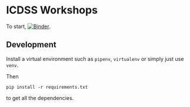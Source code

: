 # ICDSS Workshops

To start, [![Binder](https://notebooks.gesis.org/binder/badge_logo.svg)](https://notebooks.gesis.org/binder/v2/gh/Imperial-College-Data-Science-Society/workshops/master).

## Development

Install a virtual environment such as `pipenv`, `virtualenv` or simply just use `venv`.

Then
```
pip install -r requirements.txt
```
to get all the dependencies.
